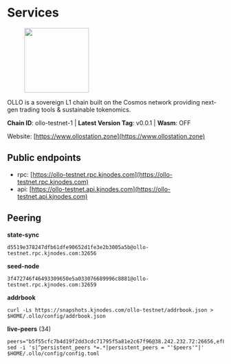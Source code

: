 # Services

<figure><img src="https://raw.githubusercontent.com/kj89/testnet_manuals/main/pingpub/logos/ollo.png" width="150" alt=""><figcaption></figcaption></figure>

OLLO is a sovereign L1 chain built on the Cosmos network providing  next-gen trading tools & sustainable tokenomics.

**Chain ID**: ollo-testnet-1 | **Latest Version Tag**: v0.0.1 | **Wasm**: OFF

Website: [https://www.ollostation.zone](https://www.ollostation.zone)


## Public endpoints

* rpc: [https://ollo-testnet.rpc.kjnodes.com](https://ollo-testnet.rpc.kjnodes.com)
* api: [https://ollo-testnet.api.kjnodes.com](https://ollo-testnet.api.kjnodes.com)

## Peering

**state-sync**

```
d5519e378247dfb61dfe90652d1fe3e2b3005a5b@ollo-testnet.rpc.kjnodes.com:32656
```

**seed-node**

```
3f472746f46493309650e5a033076689996c8881@ollo-testnet.rpc.kjnodes.com:32659
```

**addrbook**
```
curl -Ls https://snapshots.kjnodes.com/ollo-testnet/addrbook.json > $HOME/.ollo/config/addrbook.json
```

**live-peers** (34)
```
peers="b5f55cfc7b4d19f2dd3cdc71795f5a81e2c67f96@38.242.232.72:26656,ef8863e006ba8eaea3aa8b780b01b82b401d7bd9@84.46.252.45:56656,ed38d885d068a963b0bc3986bb69680c34757a40@135.181.83.157:26656,b1c40c092d4c889d14ac8db36621c114f811d797@65.109.92.241:22046,1cb68888ccf57fc37edd40908b5e8ea810c3a64d@84.46.246.109:15656,7db2f25b3bceeb32769d20316d5f1567f0a4bb54@167.86.99.7:16656,da8d3ca8e1c147f0037b1c43ad3de7174f5ec1b7@209.145.59.224:26656,d5519e378247dfb61dfe90652d1fe3e2b3005a5b@65.109.68.190:32656,2a8f0fada8b8b71b8154cf30ce44aebea1b5fe3d@146.59.116.136:26656,9c538c7faa0881052ff1cb21c031372ab510e064@209.126.12.135:26656,cadc2b601a188aedbe4156a6eb5a81e00770bcfc@65.108.219.110:26656,69d2c02f413bea1376f5398646f0c2ce0f82d62e@141.94.73.93:26656,d4696aba0fbb58a31b2736819ddecf699d787edb@38.242.159.61:26656,4df1895f1e1d76bc317ca2698a3fea6354eadd77@65.108.15.48:26656,3baa3ab28418101d74a75e859b7ac0777f671c1c@65.108.204.119:26116,ad204b3422acb2e9a364941e540c99203ec22c5c@212.23.222.93:26656,c5ffaa34423e83bf2d63c8780ead6977a19fa64e@65.109.30.117:36656,67d27bdbc3c444c557d555164518d8f551a922c5@136.243.103.32:46656,4a1dce5e59374f85d45fdb49478658b03e3d2ef3@65.21.134.202:26626,8c4a28db4a9f4a37725d504d6f87fb5e1aee0266@49.12.216.13:46656,74e60a35557efc793edb10667c3fff979ccbf49f@141.95.204.81:26656,4b73754c2c10d523ffd43ca95d9cb6e0ad8204a4@5.189.148.147:26656,958c8c3198edc57b70dd3206eb15d20e1da92bb8@185.197.195.242:36656,70ba32724461c7ed4ec8d6ddc8b5e0b1cfb9e237@54.219.57.63:26656,43da48176665407ebbe40f809a0ec2c84ab0579e@65.109.24.121:26656,46d6f338d845f2eabf046d8bbabdab70a7d94b18@89.179.33.100:26656,83c109aacea2db21f46f9c4c5dbb5a7cbc81e6e1@178.62.62.90:26656,4da239f27366a2f0076163fc577afdc67d470a82@65.109.90.33:18156,0bee9e500e51465917506b47691a8fb032100da9@94.130.200.168:32656,a553ae4af55d127300dd707a46e715b47a82610a@65.21.131.215:26626,78d22e5ea3c135e0b9b8547c4b9da5333f124217@84.46.246.104:32656,ad2b0a3dfdd52bb4de8624b6b378638815f8e64b@65.109.90.178:18156,42beefd08b5f8580177d1506220db3a548090262@65.108.195.29:26116,7dc63d58dccf6777206d5cdbc1ec1b9ba5221bd5@65.108.97.58:15656"
sed -i 's|^persistent_peers *=.*|persistent_peers = "'$peers'"|' $HOME/.ollo/config/config.toml
```
